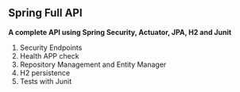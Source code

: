 ## Spring Full API

**A complete API using Spring Security, Actuator, JPA, H2 and Junit**

1. Security Endpoints 
2. Health APP check
3. Repository Management and Entity Manager
4. H2 persistence
5. Tests with Junit
